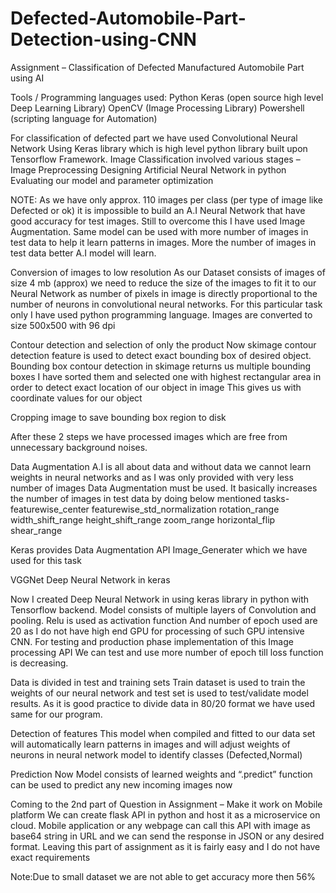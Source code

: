 # Defected-Automobile-Part-Detection-using-CNN

Assignment – Classification of Defected Manufactured Automobile Part using AI


Tools / Programming languages used: 
Python 
Keras (open source high level Deep Learning Library)
OpenCV (Image Processing Library)
Powershell (scripting language for Automation)

For classification of defected part we have used Convolutional Neural Network Using Keras library which is high level python library built upon Tensorflow Framework.
Image Classification involved various stages – 
Image Preprocessing
Designing Artificial Neural Network in python
Evaluating our model and parameter optimization

NOTE: As we have only approx. 110 images per class (per type of image like Defected or ok) it is impossible to build an A.I Neural Network that have good accuracy for test images. Still to overcome this I have used Image Augmentation.
Same model can be used with more number of images in test data to help it learn patterns in images.
More the number of images in test data better A.I model will learn.

Conversion of images to low resolution
 As our Dataset consists of images of size 4 mb (approx) we need to reduce the size of the images to fit it to our Neural Network as number of pixels in image is directly proportional to the number of neurons in convolutional neural networks.
For this particular task only I have used python programming language. 
Images are converted to size 500x500 with 96 dpi
 

 
 
Contour detection and selection of only the product
Now skimage contour detection feature is used to detect exact bounding box of desired object.
Bounding box contour detection in skimage returns us multiple bounding boxes I have sorted them and selected one with highest rectangular area in order to detect exact location of our object in image
This gives us with coordinate values for our object
 
 
Cropping image to save bounding box region to disk

 
After these 2 steps we have processed images which are free from unnecessary background noises.
 
 

 
Data Augmentation
A.I is all about data and without data we cannot learn weights in neural networks and as I was only provided with very less number of images
Data Augmentation must be used.
It basically increases the number of images in test data by doing below mentioned tasks-
featurewise_center
featurewise_std_normalization
rotation_range
width_shift_range
height_shift_range
zoom_range
horizontal_flip
shear_range

Keras provides Data Augmentation API Image_Generater which we have used for this task
 
VGGNet Deep Neural Network in keras
 
Now I created Deep Neural Network in using keras library in python with Tensorflow backend.
Model consists of multiple layers of Convolution and pooling.
Relu is used as activation function
And number of epoch used are 20 as I do not have high end GPU for processing of such GPU intensive CNN.
For testing and production phase implementation of this Image processing API
We can test and use more number of epoch till loss function is decreasing.
 
Data is divided in test and training sets
Train dataset is used to train the weights of our neural network and test set is used to test/validate model results.
As it is good practice to divide data in 80/20 format we have used same for our program.
 

 
 
 
 
 
 
 
Detection of features 
This model when compiled and fitted to our data set will automatically learn patterns in images and will adjust weights of neurons in neural network model to identify classes (Defected,Normal)
 
 
 
Prediction
Now Model consists of learned weights and “.predict” function can be used to predict any new incoming images now

Coming to the 2nd part of Question in Assignment – Make it work on Mobile platform
We can create flask API in python and host it as a microservice on cloud.
Mobile application or any webpage can call this API with image as base64 string in URL and we can send the response in JSON or any desired format.
Leaving this part of assignment as it is fairly easy and I do not have exact requirements

Note:Due to small dataset we are not able to get accuracy more then 56%
